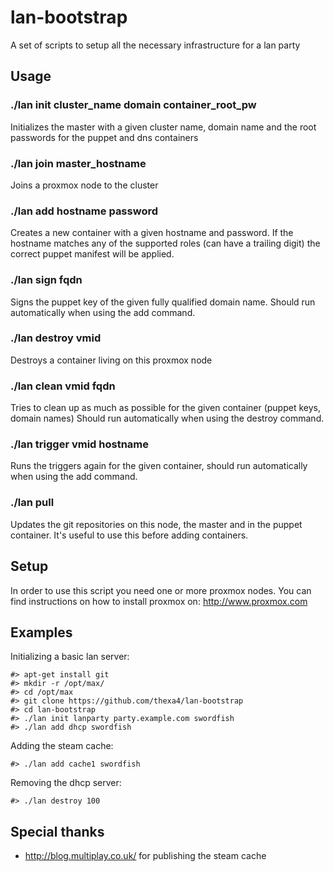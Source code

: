 # lan-bootstrap
A set of scripts to setup all the necessary infrastructure for a lan party

## Usage
### ./lan init cluster_name domain container_root_pw
Initializes the master with a given cluster name, domain name and the root passwords for
the puppet and dns containers

### ./lan join master_hostname
Joins a proxmox node to the cluster

### ./lan add hostname password
Creates a new container with a given hostname and password.
If the hostname matches any of the supported roles (can have a trailing digit)
the correct puppet manifest will be applied.

### ./lan sign fqdn
Signs the puppet key of the given fully qualified domain name.
Should run automatically when using the add command.

### ./lan destroy vmid
Destroys a container living on this proxmox node

### ./lan clean vmid fqdn
Tries to clean up as much as possible for the given container (puppet keys, domain names)
Should run automatically when using the destroy command.

### ./lan trigger vmid hostname
Runs the triggers again for the given container, should run automatically when using
the add command.

### ./lan pull
Updates the git repositories on this node, the master and in the puppet container.
It's useful to use this before adding containers.

## Setup
In order to use this script you need one or more proxmox nodes. You can find
instructions on how to install proxmox on: http://www.proxmox.com

## Examples
Initializing a basic lan server:

	#> apt-get install git
    #> mkdir -r /opt/max/
    #> cd /opt/max
    #> git clone https://github.com/thexa4/lan-bootstrap
    #> cd lan-bootstrap
    #> ./lan init lanparty party.example.com swordfish
    #> ./lan add dhcp swordfish

Adding the steam cache:

	#> ./lan add cache1 swordfish

Removing the dhcp server:

	#> ./lan destroy 100

## Special thanks
 - http://blog.multiplay.co.uk/ for publishing the steam cache